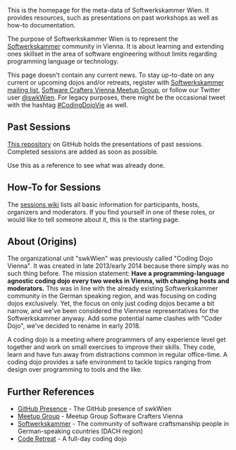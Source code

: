 This is the homepage for the meta-data of Softwerkskammer Wien. It provides resources, such as presentations on past workshops as well as how-to documentation.

The purpose of Softwerkskammer Wien is to represent the [Softwerkskammer](https://www.softwerkskammer.org/) community in Vienna. It is about learning and extending ones skillset in the area of software engineering without limits regarding programming language or technology.

This page doesn't contain any current news. To stay up-to-date on any current or upcoming dojos and/or retreats, register with [Softwerkskammer  mailing list](http://www.softwerkskammer.org/groups/wien), [Software Crafters Vienna Meetup Group](https://www.meetup.com/software-crafters-vienna/), or follow our Twitter user [@swkWien](https://twitter.com/swkWien). For legacy purposes, there might be the occasional tweet with the hashtag [#CodingDojoVie](http://twitter.com/#CodingDojoVie) as well.

## Past Sessions
[This repository](https://github.com/swkWien/sessions) on GitHub holds the presentations of past sessions. Completed sessions are added as soon as possible.

Use this as a reference to see what was already done.

## How-To for Sessions
The [sessions wiki](https://github.com/swkWien/sessions/wiki) lists all basic information for participants, hosts, organizers and moderators. If you find yourself in one of these roles, or would like to tell someone about it, this is the starting page.

## About (Origins)
The organizational unit "swkWien" was previously called "Coding Dojo Vienna". It was created in late 2013/early 2014 because there simply was no such thing before. The mission statement: **Have a programming-language agnostic coding dojo every two weeks in Vienna, with changing hosts and moderators.** This was in line with the already existing Softwerkskammer community in the German speaking region, and was focusing on coding dojos exclusively. Yet, the focus on only just coding dojos became a bit narrow, and we've been considered the Viennese representatives for the Softwerkskammer anyway. Add some potential name clashes with "Coder Dojo", we've decided to rename in early 2018.

A coding dojo is a meeting where programmers of any experience level get together and work on small exercises to improve their skills. They code, learn and have fun away from distractions common in regular office-time. A coding dojo provides a safe environment to tackle topics ranging from design over programming to tools and the like.

## Further References
* [GitHub Presence](https://github.com/swkWien) - The GitHub presence of swkWien
* [Meetup Group](https://www.meetup.com/software-crafters-vienna/) - Meetup Group Software Crafters Vienna
* [Softwerkskammer](https://www.softwerkskammer.org/) - The community of software craftsmanship people in German-speaking countries (DACH region)
* [Code Retreat](http://coderetreat.org/) - A full-day coding dojo
